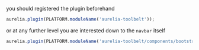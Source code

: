 
you should registered the plugin beforehand

```js
aurelia.plugin(PLATFORM.moduleName('aurelia-toolbelt'));
```
or at any further level you are interested down to the ```navbar``` itself
```js
aurelia.plugin(PLATFORM.moduleName('aurelia-toolbelt/components/bootstrap/navbar'));
```
